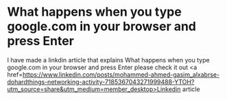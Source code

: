 
# What happens when you type google.com in your browser and press Enter

I have made a linkdin article that explains What happens when you type google.com in your browser and press Enter please check it out
<a href=https://www.linkedin.com/posts/mohammed-ahmed-gasim_alxabrse-dohardthings-networking-activity-7185367043271999488-YTOH?utm_source=share&utm_medium=member_desktop>Linkedin article<a/>
